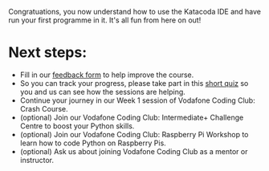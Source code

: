 Congratuations, you now understand how to use the Katacoda IDE and have run your first programme in it.
It's all fun from here on out!

# Next steps:
* Fill in our [feedback form](https://files.perryliu.co.uk/assets/hosting/burger.png) to help improve the course.
* So you can track your progress, please take part in this [short quiz]() so you and us can see how the sessions are helping.
* Continue your journey in our Week 1 session of Vodafone Coding Club: Crash Course.
* (optional) Join our Vodafone Coding Club: Intermediate+ Challenge Centre to boost your Python skills.
* (optional) Join our Vodafone Coding Club: Raspberry Pi Workshop to learn how to code Python on Raspberry Pis.
* (optional) Ask us about joining Vodafone Coding Club as a mentor or instructor.

